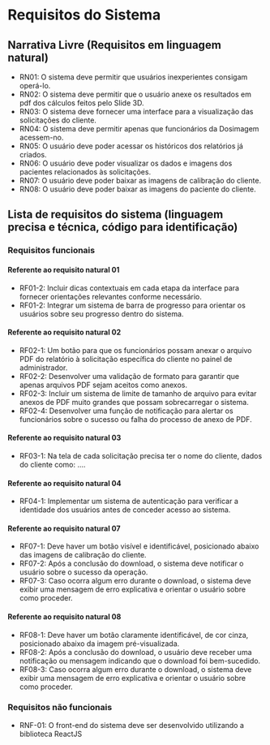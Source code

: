 # Requisitos do Sistema

## Narrativa Livre (Requisitos em linguagem natural)
- RN01: O sistema deve permitir que usuários inexperientes consigam operá-lo.
- RN02: O sistema deve permitir que o usuário anexe os resultados em pdf dos cálculos feitos pelo Slide 3D.
- RN03: O sistema deve fornecer uma interface para a visualização das solicitações do cliente.
- RN04: O sistema deve permitir apenas que funcionários da Dosimagem acessem-no.
- RN05: O usuário deve poder acessar os históricos dos relatórios já criados.
- RN06: O usuário deve poder visualizar os dados e imagens dos pacientes relacionados às solicitações.
- RN07: O usuário deve poder baixar as imagens de calibração do cliente.
- RN08: O usuário deve poder baixar as imagens do paciente do cliente.

## Lista de requisitos do sistema (linguagem precisa e técnica, código para identificação) 
### Requisitos funcionais

#### Referente ao requisito natural 01
- RF01-2: Incluir dicas contextuais em cada etapa da interface para fornecer orientações relevantes conforme necessário.
- RF01-2: Integrar um sistema de barra de progresso para orientar os usuários sobre seu progresso dentro do sistema.

#### Referente ao requisito natural 02
- RF02-1: Um botão para que os funcionários possam anexar o arquivo PDF do relatório à solicitação específica do cliente no painel de administrador.
- RF02-2: Desenvolver uma validação de formato para garantir que apenas arquivos PDF sejam aceitos como anexos.
- RF02-3: Incluir um sistema de limite de tamanho de arquivo para evitar anexos de PDF muito grandes que possam sobrecarregar o sistema.
- RF02-4: Desenvolver uma função de notificação para alertar os funcionários sobre o sucesso ou falha do processo de anexo de PDF.

#### Referente ao requisito natural 03
- RF03-1: Na tela de cada solicitação precisa ter o nome do cliente, dados do cliente como: ....

#### Referente ao requisito natural 04
- RF04-1: Implementar um sistema de autenticação para verificar a identidade dos usuários antes de conceder acesso ao sistema.

#### Referente ao requisito natural 07
- RF07-1: Deve haver um botão visível e identificável, posicionado abaixo das imagens de calibração do cliente.
- RF07-2: Após a conclusão do download, o sistema deve notificar o usuário sobre o sucesso da operação.
- RF07-3: Caso ocorra algum erro durante o download, o sistema deve exibir uma mensagem de erro explicativa e orientar o usuário sobre como proceder.

#### Referente ao requisito natural 08
- RF08-1: Deve haver um botão claramente identificável, de cor cinza, posicionado abaixo da imagem pré-visualizada.
- RF08-2: Após a conclusão do download, o usuário deve receber uma notificação ou mensagem indicando que o download foi bem-sucedido.
- RF08-3: Caso ocorra algum erro durante o download, o sistema deve exibir uma mensagem de erro explicativa e orientar o usuário sobre como proceder.

### Requisitos não funcionais

- RNF-01: O front-end do sistema deve ser desenvolvido utilizando a biblioteca ReactJS